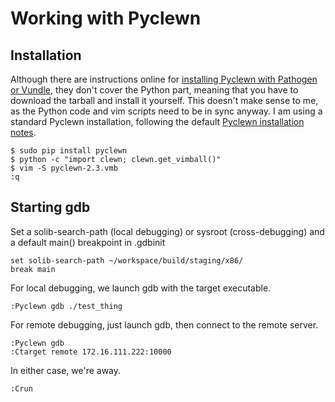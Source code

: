 Working with Pyclewn
====================

Installation
------------

Although there are instructions online for [installing Pyclewn with Pathogen or Vundle][frontend],
they don't cover the Python part, meaning that you have to download the tarball and install it yourself.
This doesn't make sense to me, as the Python code and vim scripts need to be in sync anyway.
I am using a standard Pyclewn installation, following the default [Pyclewn installation notes][installation].

    $ sudo pip install pyclewn
    $ python -c "import clewn; clewn.get_vimball()"
    $ vim -S pyclewn-2.3.vmb
    :q

[frontend]: http://stackoverflow.com/questions/6695410/gdb-front-end-to-use-with-vim/8324543#8324543
[installation]: http://pyclewn.sourceforge.net/install.html


Starting gdb
------------

Set a solib-search-path (local debugging) or sysroot (cross-debugging) and a default main() breakpoint in .gdbinit

    set solib-search-path ~/workspace/build/staging/x86/
    break main

For local debugging, we launch gdb with the target executable.

    :Pyclewn gdb ./test_thing

For remote debugging, just launch gdb, then connect to the remote server.

    :Pyclewn gdb
    :Ctarget remote 172.16.111.222:10000

In either case, we're away.

    :Crun
